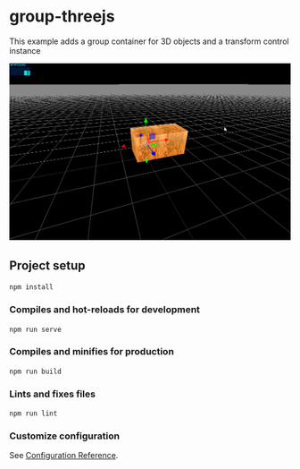 # group-threejs

This example adds a group container for 3D objects and a transform control instance

![Example](https://github.com/ncdev2015/GroupAndTransformControls-Threejs/blob/master/src/assets/demo.png)

## Project setup

```
npm install
```

### Compiles and hot-reloads for development

```
npm run serve
```

### Compiles and minifies for production

```
npm run build
```

### Lints and fixes files

```
npm run lint
```

### Customize configuration

See [Configuration Reference](https://cli.vuejs.org/config/).
